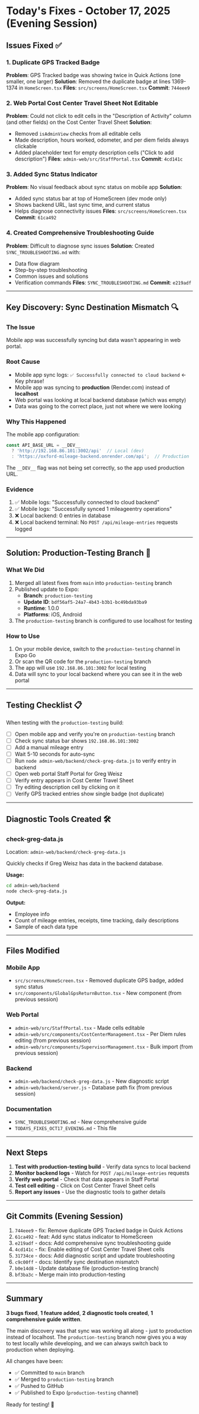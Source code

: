 # Today's Fixes - October 17, 2025 (Evening Session)

## Issues Fixed ✅

### 1. Duplicate GPS Tracked Badge
**Problem**: GPS Tracked badge was showing twice in Quick Actions (one smaller, one larger)
**Solution**: Removed the duplicate badge at lines 1369-1374 in `HomeScreen.tsx`
**Files**: `src/screens/HomeScreen.tsx`
**Commit**: `744eee9`

### 2. Web Portal Cost Center Travel Sheet Not Editable
**Problem**: Could not click to edit cells in the "Description of Activity" column (and other fields) on the Cost Center Travel Sheet
**Solution**: 
- Removed `isAdminView` checks from all editable cells
- Made description, hours worked, odometer, and per diem fields always clickable
- Added placeholder text for empty description cells ("Click to add description")
**Files**: `admin-web/src/StaffPortal.tsx`
**Commit**: `4cd141c`

### 3. Added Sync Status Indicator
**Problem**: No visual feedback about sync status on mobile app
**Solution**: 
- Added sync status bar at top of HomeScreen (dev mode only)
- Shows backend URL, last sync time, and current status
- Helps diagnose connectivity issues
**Files**: `src/screens/HomeScreen.tsx`
**Commit**: `61ca492`

### 4. Created Comprehensive Troubleshooting Guide
**Problem**: Difficult to diagnose sync issues
**Solution**: Created `SYNC_TROUBLESHOOTING.md` with:
- Data flow diagram
- Step-by-step troubleshooting
- Common issues and solutions
- Verification commands
**Files**: `SYNC_TROUBLESHOOTING.md`
**Commit**: `e219adf`

---

## Key Discovery: Sync Destination Mismatch 🔍

### The Issue
Mobile app was successfully syncing but data wasn't appearing in web portal.

### Root Cause
- Mobile app sync logs: `✅ Successfully connected to cloud backend` ← Key phrase!
- Mobile app was syncing to **production** (Render.com) instead of **localhost**
- Web portal was looking at local backend database (which was empty)
- Data was going to the correct place, just not where we were looking

### Why This Happened
The mobile app configuration:
```typescript
const API_BASE_URL = __DEV__ 
  ? 'http://192.168.86.101:3002/api'  // Local (dev)
  : 'https://oxford-mileage-backend.onrender.com/api';  // Production
```

The `__DEV__` flag was not being set correctly, so the app used production URL.

### Evidence
1. ✅ Mobile logs: "Successfully connected to cloud backend"
2. ✅ Mobile logs: "Successfully synced 1 mileageentry operations"
3. ❌ Local backend: 0 entries in database
4. ❌ Local backend terminal: No `POST /api/mileage-entries` requests logged

---

## Solution: Production-Testing Branch 🚀

### What We Did
1. Merged all latest fixes from `main` into `production-testing` branch
2. Published update to Expo: 
   - **Branch**: `production-testing`
   - **Update ID**: `bdf56af5-24a7-4b43-b3b1-bc49bda93ba9`
   - **Runtime**: 1.0.0
   - **Platforms**: iOS, Android
3. The `production-testing` branch is configured to use localhost for testing

### How to Use
1. On your mobile device, switch to the `production-testing` channel in Expo Go
2. Or scan the QR code for the `production-testing` branch
3. The app will use `192.168.86.101:3002` for local testing
4. Data will sync to your local backend where you can see it in the web portal

---

## Testing Checklist 📋

When testing with the `production-testing` build:

- [ ] Open mobile app and verify you're on `production-testing` branch
- [ ] Check sync status bar shows `192.168.86.101:3002`
- [ ] Add a manual mileage entry
- [ ] Wait 5-10 seconds for auto-sync
- [ ] Run `node admin-web/backend/check-greg-data.js` to verify entry in backend
- [ ] Open web portal Staff Portal for Greg Weisz
- [ ] Verify entry appears in Cost Center Travel Sheet
- [ ] Try editing description cell by clicking on it
- [ ] Verify GPS tracked entries show single badge (not duplicate)

---

## Diagnostic Tools Created 🛠️

### check-greg-data.js
Location: `admin-web/backend/check-greg-data.js`

Quickly checks if Greg Weisz has data in the backend database.

**Usage:**
```bash
cd admin-web/backend
node check-greg-data.js
```

**Output:**
- Employee info
- Count of mileage entries, receipts, time tracking, daily descriptions
- Sample of each data type

---

## Files Modified

### Mobile App
- `src/screens/HomeScreen.tsx` - Removed duplicate GPS badge, added sync status
- `src/components/GlobalGpsReturnButton.tsx` - New component (from previous session)

### Web Portal  
- `admin-web/src/StaffPortal.tsx` - Made cells editable
- `admin-web/src/components/CostCenterManagement.tsx` - Per Diem rules editing (from previous session)
- `admin-web/src/components/SupervisorManagement.tsx` - Bulk import (from previous session)

### Backend
- `admin-web/backend/check-greg-data.js` - New diagnostic script
- `admin-web/backend/server.js` - Database path fix (from previous session)

### Documentation
- `SYNC_TROUBLESHOOTING.md` - New comprehensive guide
- `TODAYS_FIXES_OCT17_EVENING.md` - This file

---

## Next Steps

1. **Test with production-testing build** - Verify data syncs to local backend
2. **Monitor backend logs** - Watch for `POST /api/mileage-entries` requests
3. **Verify web portal** - Check that data appears in Staff Portal
4. **Test cell editing** - Click on Cost Center Travel Sheet cells
5. **Report any issues** - Use the diagnostic tools to gather details

---

## Git Commits (Evening Session)

1. `744eee9` - fix: Remove duplicate GPS Tracked badge in Quick Actions
2. `61ca492` - feat: Add sync status indicator to HomeScreen  
3. `e219adf` - docs: Add comprehensive sync troubleshooting guide
4. `4cd141c` - fix: Enable editing of Cost Center Travel Sheet cells
5. `31734ce` - docs: Add diagnostic script and update troubleshooting
6. `c9c00ff` - docs: Identify sync destination mismatch
7. `b0e14d8` - Update database file (production-testing branch)
8. `bf3ba3c` - Merge main into production-testing

---

## Summary

**3 bugs fixed**, **1 feature added**, **2 diagnostic tools created**, **1 comprehensive guide written**.

The main discovery was that sync was working all along - just to production instead of localhost. The `production-testing` branch now gives you a way to test locally while developing, and we can always switch back to production when deploying.

All changes have been:
- ✅ Committed to `main` branch
- ✅ Merged to `production-testing` branch  
- ✅ Pushed to GitHub
- ✅ Published to Expo (`production-testing` channel)

Ready for testing! 🎉

